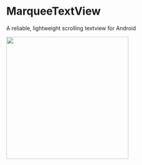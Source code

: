 # MarqueeTextView
A reliable, lightweight scrolling textview for Android

<img src="https://cloud.githubusercontent.com/assets/7868514/15699537/448b18bc-2800-11e6-864d-1255d51789a3.png" width="320"/>